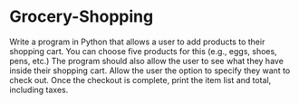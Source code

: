 # Grocery-Shopping
Write a program in Python that allows a user to add products to their shopping cart. You can choose five products for this (e.g., eggs, shoes, pens, etc.) The program should also allow the user to see what they have inside their shopping cart. Allow the user the option to specify they want to check out. Once the checkout is complete, print the item list and total, including taxes.
